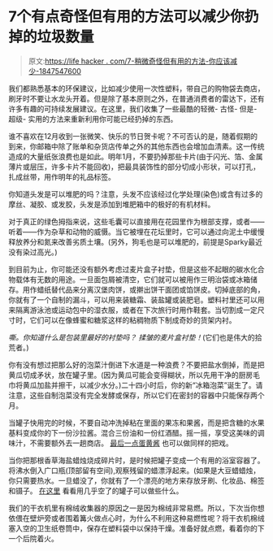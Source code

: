 # 7个有点奇怪但有用的方法可以减少你扔掉的垃圾数量

> 原文:[https://life hacker . com/7-稍微奇怪但有用的方法-你应该减少-1847547600](https://lifehacker.com/7-slightly-weird-but-useful-ways-you-should-reduce-the-1847547600)

我们都熟悉基本的环保建议，比如减少使用一次性塑料，带自己的购物袋去商店，刷牙时不要让水龙头开着。但是除了基本原则之外，在普通消费者的雷达下，还有许多有趣的可持续发展建议。在这里，我们收集了一些最酷的轻微- 古怪- 但是- 超级- 实用的方法来重新利用你可能已经扔掉的东西。

谁不喜欢在12月收到一张微笑、快乐的节日贺卡呢？不可否认的是，随着假期的到来，你邮箱中除了账单和杂货店传单之外的其他东西也会增加血清素。这一传统造成的大量纸张浪费也是如此。明年1月，不要扔掉那些卡片(由于闪光、箔、金属薄片或层压，许多卡片不能回收)，把最具装饰性的部分切成小形状，可以打孔，扎成丝带，用作明年的礼品标签。

你知道头发是可以堆肥的吗？注意，头发不应该经过化学处理(染色)或含有过多的摩丝、凝胶、或发胶，头发是添加到堆肥箱中的极好的有机材料。

对于真正的绿色拇指来说，这些毛囊可以直接用在花园里作为根部支撑，或者——听着——作为杂草和动物的威慑。当它被埋在花坛里时，它可以通过向泥土中缓慢释放养分和氮来改善劣质土壤。(另外，狗毛也是可以堆肥的，前提是Sparky最近没有染过高光。)

到目前为止，你可能还没有额外考虑过麦片盒子衬垫，但是这些不起眼的碳水化合物载体有无数的用途。一旦面包屑被清空，它们就可以被用作三明治袋或冰箱储存。用作蜡纸替代品来分离汉堡肉饼，或擀出饼干面团或馅饼皮。切掉底部的角，你就有了一个自制的漏斗，可以用来装糖霜、装盐罐或装肥皂。塑料衬里还可以用来隔离游泳池或运动包中的湿衣服，或者在下次旅行时用作鞋套。当切割成一定尺寸时，它们可以在像蜂蜜和糖浆这样的粘稠物质下制成奇妙的货架内衬。

*嘶。你知道什么是包装里最好的衬垫吗？* *揉皱的麦片盒衬垫！*(它们也是伟大的拾荒者。)

你有没有想过把那么好的泡菜汁倒进下水道是一种浪费？不要把盐水倒掉，而是把黄瓜切成矛状，放在罐子里。(因为黄瓜可能会变得糊状，所以先用干净的厨房毛巾将黄瓜加盐并擦干，以减少水分。)二十四小时后，你的新“冰箱泡菜”诞生了。请注意，这些自制泡菜没有完全发酵或保存，所以它们在密封的容器中只能保存两个月。

当罐子快用完的时候，不要自动冲洗掉粘在里面的果冻和果酱，而是把含糖的水果基料变成你的下一份沙拉酱。混合三份油和一份红酒醋。摇一摇，享受这美味的调味汁，不需要额外去一趟商店。 [最后一点蛋黄酱](https://lifehacker.com/make-salad-dressing-with-the-last-bit-of-mayonnaise-in-1694659837) 也可以做同样的把戏。

当你把那根香草海盐蜡烛烧成碎片时，是时候把罐子变成一个有用的浴室容器了。将沸水倒入广口瓶(顶部留有空间),观察残留的蜡漂浮起来。(如果是大豆蜡蜡烛，你只需要热水。一旦蜡没了，你就有了一个漂亮的地方来存放牙刷、化妆品、棉签和镊子。 [在这里](https://lifehacker.com/8-uses-for-almost-empty-bottles-and-jars-1846348775/slides/9) 看看用几乎空了的罐子可以做些什么。

我们的干衣机里有棉绒收集器的原因之一是因为棉绒非常易燃。所以，下次当你想依偎在壁炉旁或者围着篝火做点心时，为什么不利用这种易燃性呢？将干衣机棉绒塞入空的卫生纸卷筒中，保存在塑料袋中以保持干燥。准备好就点燃，看着你的下一个后院着火。